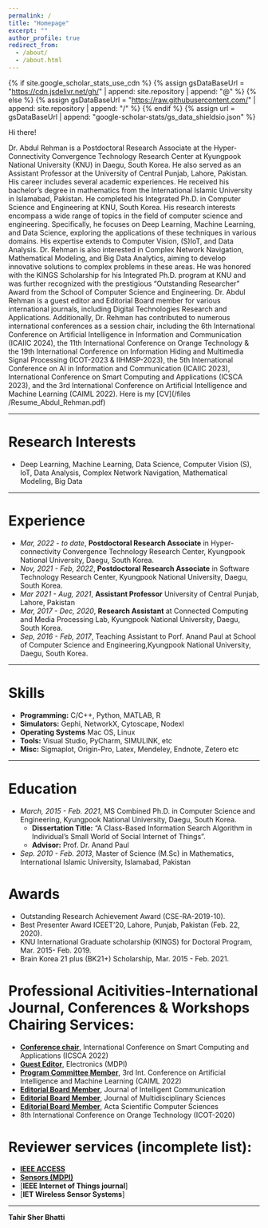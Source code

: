 ```yaml
---
permalink: /
title: "Homepage"
excerpt: ""
author_profile: true
redirect_from: 
  - /about/
  - /about.html
---
```


{% if site.google_scholar_stats_use_cdn %}
{% assign gsDataBaseUrl = "https://cdn.jsdelivr.net/gh/" | append: site.repository | append: "@" %}
{% else %}
{% assign gsDataBaseUrl = "https://raw.githubusercontent.com/" | append: site.repository | append: "/" %}
{% endif %}
{% assign url = gsDataBaseUrl | append: "google-scholar-stats/gs_data_shieldsio.json" %}

<span class='anchor' id='about-me'></span>


Hi there!

Dr. Abdul Rehman is a Postdoctoral Research Associate at the Hyper-Connectivity Convergence Technology Research
Center at Kyungpook National University (KNU) in Daegu, South Korea. He also served as an Assistant Professor at
the University of Central Punjab, Lahore, Pakistan. His career includes several academic experiences. He received his
bachelor’s degree in mathematics from the International Islamic University in Islamabad, Pakistan. He completed his
Integrated Ph.D. in Computer Science and Engineering at KNU, South Korea. His research interests encompass a wide
range of topics in the field of computer science and engineering. Specifically, he focuses on Deep Learning, Machine
Learning, and Data Science, exploring the applications of these techniques in various domains. His expertise extends to
Computer Vision, (S)IoT, and Data Analysis. Dr. Rehman is also interested in Complex Network Navigation, Mathematical
Modeling, and Big Data Analytics, aiming to develop innovative solutions to complex problems in these areas. He was
honored with the KINGS Scholarship for his Integrated Ph.D. program at KNU and was further recognized with the
prestigious “Outstanding Researcher” Award from the School of Computer Science and Engineering. Dr. Abdul Rehman
is a guest editor and Editorial Board member for various international journals, including Digital Technologies Research
and Applications. Additionally, Dr. Rehman has contributed to numerous international conferences as a session chair,
including the 6th International Conference on Artificial Intelligence in Information and Communication (ICAIIC 2024),
the 11th International Conference on Orange Technology & the 19th International Conference on Information Hiding
and Multimedia Signal Processing (ICOT-2023 & IIHMSP-2023), the 5th International Conference on AI in Information
and Communication (ICAIIC 2023), International Conference on Smart Computing and Applications (ICSCA 2023), and the
3rd International Conference on Artificial Intelligence and Machine Learning (CAIML 2022). Here is my [CV](/files
/Resume_Abdul_Rehman.pdf)

---

# Research Interests
- Deep Learning, Machine Learning, Data Science, Computer Vision (S), IoT, Data Analysis, Complex Network Navigation, Mathematical Modeling, Big Data

---

# Experience
- *Mar, 2022 - to date*, **Postdoctoral Research Associate** in Hyper-connectivity Convergence Technology Research Center, Kyungpook National University, Daegu, South Korea.
- *Nov, 2021 - Feb, 2022*, **Postdoctoral Research Associate** in Software Technology Research Center, Kyungpook National University, Daegu, South Korea.
- *Mar 2021 - Aug, 2021*, **Assistant Professor** University of Central Punjab, Lahore, Pakistan
- *Mar, 2017 - Dec, 2020*, **Research Assistant** at Connected Computing and Media Processing Lab, Kyungpook National University, Daegu, South Korea.
- *Sep, 2016 - Feb, 2017*, Teaching Assistant to Porf. Anand Paul at School of Computer Science and Engineering,Kyungpook National University, Daegu, South Korea.

---

# Skills
- **Programming:** C/C++, Python, MATLAB, R
- **Simulators:** Gephi, NetworkX, Cytoscape, Nodexl
- **Operating Systems** Mac OS, Linux
- **Tools:** Visual Studio, PyCharm, SIMULINK, etc
- **Misc:** Sigmaplot, Origin-Pro, Latex, Mendeley, Endnote, Zetero etc

---

# Education
- *March, 2015 - Feb. 2021*, MS Combined Ph.D. in Computer Science and Engineering, Kyungpook National University, Daegu, South Korea.
  - **Dissertation Title:** “A Class-Based Information Search Algorithm in Individual’s Small World of Social Internet of Things”.
  - **Advisor:** Prof. Dr. Anand Paul
- *Sep. 2010 - Feb. 2013*, Master of Science (M.Sc) in Mathematics, International Islamic University, Islamabad, Pakistan

# Awards
- Outstanding Research Achievement Award (CSE-RA-2019-10).
- Best Presenter Award ICEET’20, Lahore, Punjab, Pakistan (Feb. 22, 2020).
- KNU International Graduate scholarship (KINGS) for Doctoral Program, Mar. 2015- Feb. 2019.
- Brain Korea 21 plus (BK21+) Scholarship, Mar. 2015 - Feb. 2021.

# Professional Acitivities-International Journal, Conferences & Workshops Chairing Services:

- [**Conference chair**](https://icsca2022.com/), International Conference on Smart Computing and Applications (ICSCA 2022)
- [**Guest Editor**](https://www.mdpi.com/journal/electronics/special_issues/49ZADXLAE1), Electronics (MDPI)
- [**Program Committee Member**](https://www.itcse2022.org/caiml/committee), 3rd Int. Conference on Artificial Intelligence and Machine Learning (CAIML 2022)
- [**Editorial Board Member**](https://ojs.ukscip.com/index.php/jic/about/editorialTeam), Journal of Intelligent Communication
- [**Editorial Board Member**](https://www.multidisciplines.com/journal_teams/dr-abdul-rehman/), Journal of Multidisciplinary Sciences
- [**Editorial Board Member**](https://actascientific.com/ASCS-EB.php), Acta Scientific Computer Sciences
- 8th International Conference on Orange Technology (ICOT-2020)

# Reviewer services (incomplete list):

- [**IEEE ACCESS**](https://ieeexplore.ieee.org/xpl/RecentIssue.jsp?punumber=6287639)
- [**Sensors (MDPI)**](https://www.mdpi.com/journal/sensors)
- [**IEEE Internet of Things journal**]
- [**IET Wireless Sensor Systems**]
 
---
**Tahir Sher Bhatti**

